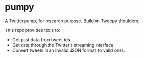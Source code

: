 # pumpy
A Twitter pump, for research purpose. Build on Tweepy shoulders.

This repo provides tools to:

- Get past data from tweet ids
- Get data through the Twitter's streaming interface
- Convert tweets in an invalid JSON format, to valid ones.
